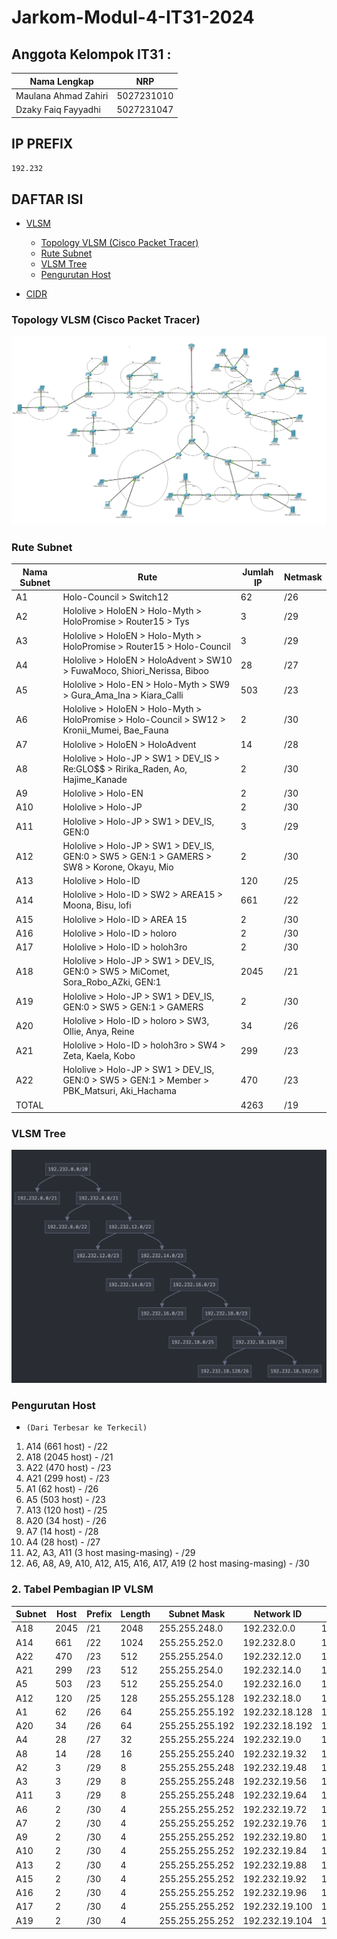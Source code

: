 # Jarkom-Modul-4-IT31-2024

## Anggota Kelompok IT31 :

| Nama Lengkap         | NRP        |
| -------------------- | ---------- |
| Maulana Ahmad Zahiri | 5027231010 |
| Dzaky Faiq Fayyadhi  | 5027231047 |

## IP PREFIX

`192.232`

## DAFTAR ISI

- [VLSM](#vlsm)

  - [Topology VLSM (Cisco Packet Tracer)](#topology-vlsm-cisco-packet-tracer)
  - [Rute Subnet](#rute-subnet)
  - [VLSM Tree](#vlsm-tree)
  - [Pengurutan Host](#pengurutan-host)

- [CIDR](#cidr)

### Topology VLSM (Cisco Packet Tracer)

![alt text](/img/topology-cisco.png)

### Rute Subnet

| Nama Subnet | Rute                                                                                        | Jumlah IP | Netmask |
| ----------- | ------------------------------------------------------------------------------------------- | --------- | ------- |
| A1          | Holo-Council > Switch12                                                                     | 62        | /26     |
| A2          | Hololive > HoloEN > Holo-Myth > HoloPromise > Router15 > Tys                                | 3         | /29     |
| A3          | Hololive > HoloEN > Holo-Myth > HoloPromise > Router15 > Holo-Council                       | 3         | /29     |
| A4          | Hololive > HoloEN > HoloAdvent > SW10 > FuwaMoco, Shiori_Nerissa, Biboo                     | 28        | /27     |
| A5          | Hololive > Holo-EN > Holo-Myth > SW9 > Gura_Ama_Ina > Kiara_Calli                           | 503       | /23     |
| A6          | Hololive > HoloEN > Holo-Myth > HoloPromise > Holo-Council > SW12 > Kronii_Mumei, Bae_Fauna | 2         | /30     |
| A7          | Hololive > HoloEN > HoloAdvent                                                              | 14        | /28     |
| A8          | Hololive > Holo-JP > SW1 > DEV_IS > Re:GLO$$ > Ririka_Raden, Ao, Hajime_Kanade              | 2         | /30     |
| A9          | Hololive > Holo-EN                                                                          | 2         | /30     |
| A10         | Hololive > Holo-JP                                                                          | 2         | /30     |
| A11         | Hololive > Holo-JP > SW1 > DEV_IS, GEN:0                                                    | 3         | /29     |
| A12         | Hololive > Holo-JP > SW1 > DEV_IS, GEN:0 > SW5 > GEN:1 > GAMERS > SW8 > Korone, Okayu, Mio  | 2         | /30     |
| A13         | Hololive > Holo-ID                                                                          | 120       | /25     |
| A14         | Hololive > Holo-ID > SW2 > AREA15 > Moona, Bisu, lofi                                       | 661       | /22     |
| A15         | Hololive > Holo-ID > AREA 15                                                                | 2         | /30     |
| A16         | Hololive > Holo-ID > holoro                                                                 | 2         | /30     |
| A17         | Hololive > Holo-ID > holoh3ro                                                               | 2         | /30     |
| A18         | Hololive > Holo-JP > SW1 > DEV_IS, GEN:0 > SW5 > MiComet, Sora_Robo_AZki, GEN:1             | 2045      | /21     |
| A19         | Hololive > Holo-JP > SW1 > DEV_IS, GEN:0 > SW5 > GEN:1 > GAMERS                             | 2         | /30     |
| A20         | Hololive > Holo-ID > holoro > SW3, Ollie, Anya, Reine                                       | 34        | /26     |
| A21         | Hololive > Holo-ID > holoh3ro > SW4 > Zeta, Kaela, Kobo                                     | 299       | /23     |
| A22         | Hololive > Holo-JP > SW1 > DEV_IS, GEN:0 > SW5 > GEN:1 > Member > PBK_Matsuri, Aki_Hachama  | 470       | /23     |
| TOTAL       |                                                                                             | 4263      | /19     |

### VLSM Tree

![alt text](/img/vlsm-tree.png)

### Pengurutan Host

- `(Dari Terbesar ke Terkecil)`

1. A14 (661 host) - /22
2. A18 (2045 host) - /21
3. A22 (470 host) - /23
4. A21 (299 host) - /23
5. A1 (62 host) - /26
6. A5 (503 host) - /23
7. A13 (120 host) - /25
8. A20 (34 host) - /26
9. A7 (14 host) - /28
10. A4 (28 host) - /27
11. A2, A3, A11 (3 host masing-masing) - /29
12. A6, A8, A9, A10, A12, A15, A16, A17, A19 (2 host masing-masing) - /30

### 2. Tabel Pembagian IP VLSM

| Subnet | Host | Prefix | Length | Subnet Mask     | Network ID     | IP Awal        | IP Akhir       | Broadcast      |
| ------ | ---- | ------ | ------ | --------------- | -------------- | -------------- | -------------- | -------------- |
| A18    | 2045 | /21    | 2048   | 255.255.248.0   | 192.232.0.0    | 192.232.0.1    | 192.232.7.254  | 192.232.7.255  |
| A14    | 661  | /22    | 1024   | 255.255.252.0   | 192.232.8.0    | 192.232.8.1    | 192.232.11.254 | 192.232.11.255 |
| A22    | 470  | /23    | 512    | 255.255.254.0   | 192.232.12.0   | 192.232.12.1   | 192.232.13.254 | 192.232.13.255 |
| A21    | 299  | /23    | 512    | 255.255.254.0   | 192.232.14.0   | 192.232.14.1   | 192.232.15.254 | 192.232.15.255 |
| A5     | 503  | /23    | 512    | 255.255.254.0   | 192.232.16.0   | 192.232.16.1   | 192.232.17.254 | 192.232.17.255 |
| A12    | 120  | /25    | 128    | 255.255.255.128 | 192.232.18.0   | 192.232.18.1   | 192.232.18.126 | 192.232.18.127 |
| A1     | 62   | /26    | 64     | 255.255.255.192 | 192.232.18.128 | 192.232.18.29  | 192.232.18.190 | 192.232.18.191 |
| A20    | 34   | /26    | 64     | 255.255.255.192 | 192.232.18.192 | 192.232.18.193 | 192.232.18.254 | 192.232.18.255 |
| A4     | 28   | /27    | 32     | 255.255.255.224 | 192.232.19.0   | 192.232.19.1   | 192.232.19.30  | 192.232.19.31  |
| A8     | 14   | /28    | 16     | 255.255.255.240 | 192.232.19.32  | 192.232.19.33  | 192.232.19.46  | 192.232.19.47  |
| A2     | 3    | /29    | 8      | 255.255.255.248 | 192.232.19.48  | 192.232.19.49  | 192.232.19.54  | 192.232.19.55  |
| A3     | 3    | /29    | 8      | 255.255.255.248 | 192.232.19.56  | 192.232.19.57  | 192.232.19.62  | 192.232.19.63  |
| A11    | 3    | /29    | 8      | 255.255.255.248 | 192.232.19.64  | 192.232.19.65  | 192.232.19.70  | 192.232.19.71  |
| A6     | 2    | /30    | 4      | 255.255.255.252 | 192.232.19.72  | 192.232.19.73  | 192.232.19.74  | 192.232.19.75  |
| A7     | 2    | /30    | 4      | 255.255.255.252 | 192.232.19.76  | 192.232.19.77  | 192.232.19.78  | 192.232.19.79  |
| A9     | 2    | /30    | 4      | 255.255.255.252 | 192.232.19.80  | 192.232.19.81  | 192.232.19.82  | 192.232.19.83  |
| A10    | 2    | /30    | 4      | 255.255.255.252 | 192.232.19.84  | 192.232.19.85  | 192.232.19.86  | 192.232.19.87  |
| A13    | 2    | /30    | 4      | 255.255.255.252 | 192.232.19.88  | 192.232.19.89  | 192.232.19.90  | 192.232.19.91  |
| A15    | 2    | /30    | 4      | 255.255.255.252 | 192.232.19.92  | 192.232.19.93  | 192.232.19.94  | 192.232.19.95  |
| A16    | 2    | /30    | 4      | 255.255.255.252 | 192.232.19.96  | 192.232.19.97  | 192.232.19.98  | 192.232.19.99  |
| A17    | 2    | /30    | 4      | 255.255.255.252 | 192.232.19.100 | 192.232.19.101 | 192.232.19.102 | 192.232.19.103 |
| A19    | 2    | /30    | 4      | 255.255.255.252 | 192.232.19.104 | 192.232.19.105 | 192.232.19.106 | 192.232.19.107 |
